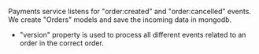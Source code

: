Payments service listens for "order:created" and "order:cancelled" events. We create "Orders" models and save the incoming data in mongodb.

- "version" property is used to process all different events related to an order in the correct order.
